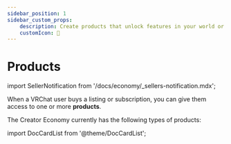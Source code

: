 ```yaml
---
sidebar_position: 1
sidebar_custom_props:
    description: Create products that unlock features in your world or group.
    customIcon: 🔑
---
```


# Products

import SellerNotification from '/docs/economy/_sellers-notification.mdx';

<SellerNotification/>

When a VRChat user buys a listing or subscription, you can give them access to one or more **products**.

The Creator Economy currently has the following types of products:

import DocCardList from '@theme/DocCardList';

<DocCardList />